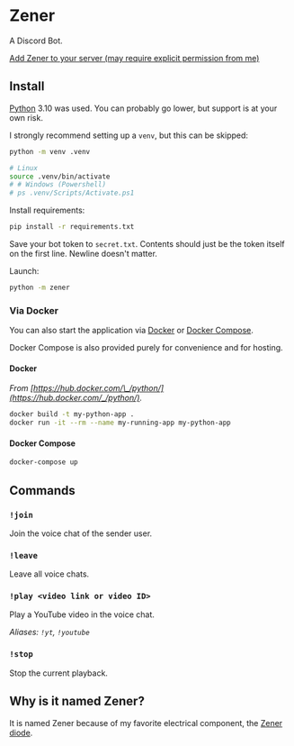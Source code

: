 # Zener

A Discord Bot.

[Add Zener to your server (may require explicit permission from me)](https://discord.com/api/oauth2/authorize?client_id=967217448384331776&permissions=2159029248&scope=bot%20applications.commands)

## Install

[Python](https://www.python.org/downloads/) 3.10 was used. You can probably go lower, but support is at your own risk.

I strongly recommend setting up a `venv`, but this can be skipped:

```sh
python -m venv .venv

# Linux
source .venv/bin/activate
# # Windows (Powershell)
# ps .venv/Scripts/Activate.ps1
```

Install requirements:

```sh
pip install -r requirements.txt
```

Save your bot token to `secret.txt`. Contents should just be the token itself on the first line. Newline doesn't matter.

Launch:

```sh
python -m zener
```

### Via Docker

You can also start the application via [Docker](https://www.docker.com/) or [Docker Compose](https://docs.docker.com/compose/).

Docker Compose is also provided purely for convenience and for hosting.

#### Docker

<!-- prettier-ignore -->
_From [https://hub.docker.com/\_/python/](https://hub.docker.com/_/python/)._

```sh
docker build -t my-python-app .
docker run -it --rm --name my-running-app my-python-app
```

#### Docker Compose

```sh
docker-compose up
```

## Commands

### `!join`

Join the voice chat of the sender user.

### `!leave`

Leave all voice chats.

### `!play <video link or video ID>`

Play a YouTube video in the voice chat.

_Aliases: `!yt`, `!youtube`_

### `!stop`

Stop the current playback.

## Why is it named Zener?

It is named Zener because of my favorite electrical component, the [Zener diode](https://en.wikipedia.org/wiki/Zener_diode).
